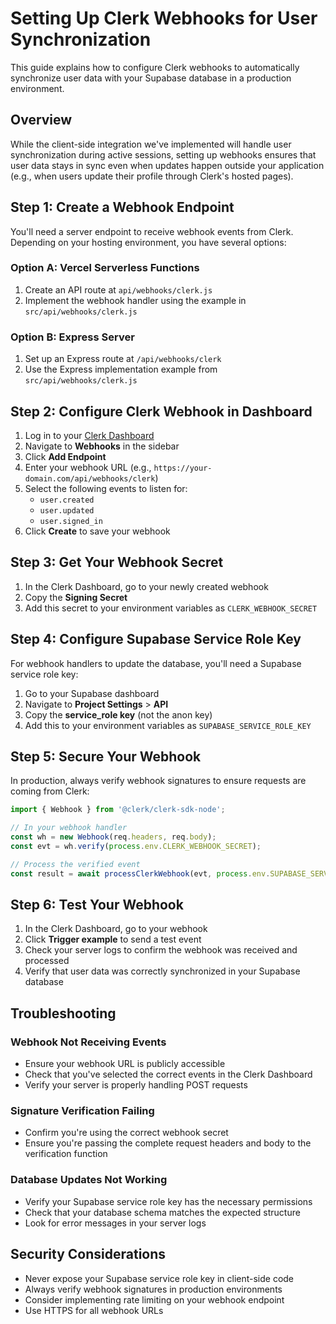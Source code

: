 # Setting Up Clerk Webhooks for User Synchronization

This guide explains how to configure Clerk webhooks to automatically synchronize user data with your Supabase database in a production environment.

## Overview

While the client-side integration we've implemented will handle user synchronization during active sessions, setting up webhooks ensures that user data stays in sync even when updates happen outside your application (e.g., when users update their profile through Clerk's hosted pages).

## Step 1: Create a Webhook Endpoint

You'll need a server endpoint to receive webhook events from Clerk. Depending on your hosting environment, you have several options:

### Option A: Vercel Serverless Functions

1. Create an API route at `api/webhooks/clerk.js`
2. Implement the webhook handler using the example in `src/api/webhooks/clerk.js`

### Option B: Express Server

1. Set up an Express route at `/api/webhooks/clerk`
2. Use the Express implementation example from `src/api/webhooks/clerk.js`

## Step 2: Configure Clerk Webhook in Dashboard

1. Log in to your [Clerk Dashboard](https://dashboard.clerk.dev/)
2. Navigate to **Webhooks** in the sidebar
3. Click **Add Endpoint**
4. Enter your webhook URL (e.g., `https://your-domain.com/api/webhooks/clerk`)
5. Select the following events to listen for:
   - `user.created`
   - `user.updated`
   - `user.signed_in`
6. Click **Create** to save your webhook

## Step 3: Get Your Webhook Secret

1. In the Clerk Dashboard, go to your newly created webhook
2. Copy the **Signing Secret**
3. Add this secret to your environment variables as `CLERK_WEBHOOK_SECRET`

## Step 4: Configure Supabase Service Role Key

For webhook handlers to update the database, you'll need a Supabase service role key:

1. Go to your Supabase dashboard
2. Navigate to **Project Settings** > **API**
3. Copy the **service_role key** (not the anon key)
4. Add this to your environment variables as `SUPABASE_SERVICE_ROLE_KEY`

## Step 5: Secure Your Webhook

In production, always verify webhook signatures to ensure requests are coming from Clerk:

```javascript
import { Webhook } from '@clerk/clerk-sdk-node';

// In your webhook handler
const wh = new Webhook(req.headers, req.body);
const evt = wh.verify(process.env.CLERK_WEBHOOK_SECRET);

// Process the verified event
const result = await processClerkWebhook(evt, process.env.SUPABASE_SERVICE_ROLE_KEY);
```

## Step 6: Test Your Webhook

1. In the Clerk Dashboard, go to your webhook
2. Click **Trigger example** to send a test event
3. Check your server logs to confirm the webhook was received and processed
4. Verify that user data was correctly synchronized in your Supabase database

## Troubleshooting

### Webhook Not Receiving Events

- Ensure your webhook URL is publicly accessible
- Check that you've selected the correct events in the Clerk Dashboard
- Verify your server is properly handling POST requests

### Signature Verification Failing

- Confirm you're using the correct webhook secret
- Ensure you're passing the complete request headers and body to the verification function

### Database Updates Not Working

- Verify your Supabase service role key has the necessary permissions
- Check that your database schema matches the expected structure
- Look for error messages in your server logs

## Security Considerations

- Never expose your Supabase service role key in client-side code
- Always verify webhook signatures in production environments
- Consider implementing rate limiting on your webhook endpoint
- Use HTTPS for all webhook URLs